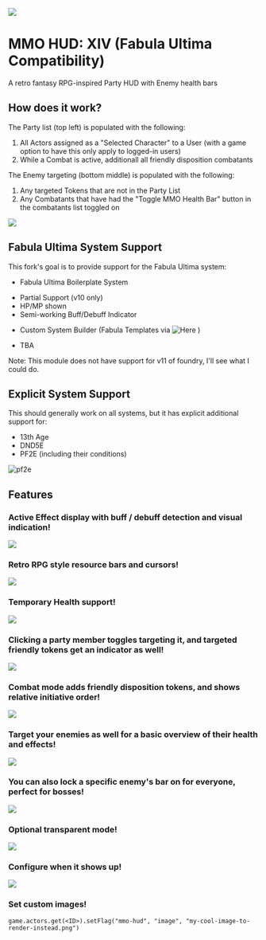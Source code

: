 ![](https://img.shields.io/badge/Foundry-v10-informational)


# MMO HUD: XIV (Fabula Ultima Compatibility)

A retro fantasy RPG-inspired Party HUD with Enemy health bars

## How does it work?

The Party list (top left) is populated with the following:

1) All Actors assigned as a "Selected Character" to a User (with a game option to have this only apply to logged-in users)
2) While a Combat is active, additionall all friendly disposition combatants

The Enemy targeting (bottom middle) is populated with the following:

1) Any targeted Tokens that are not in the Party List
2) Any Combatants that have had the "Toggle MMO Health Bar" button in the combatants list toggled on

![](https://media.discordapp.net/attachments/830182194533892116/1063996189487398962/image.png)

## Fabula Ultima System Support
This fork's goal is to provide support for the Fabula Ultima system:
* Fabula Ultima Boilerplate System
- Partial Support (v10 only)
- HP/MP shown
- Semi-working Buff/Debuff Indicator

* Custom System Builder (Fabula Templates via ![Here](https://github.com/warofexodus89/fabula_ultima_csb) )
- TBA

Note: This module does not have support for v11 of foundry, I'll see what I could do.

## Explicit System Support
This should generally work on all systems, but it has explicit additional support for:
* 13th Age
* DND5E
* PF2E (including their conditions)

![pf2e](https://media.discordapp.net/attachments/724717068364283924/1064031343480147988/image.png)

## Features

### Active Effect display with buff / debuff detection and visual indication!
![](https://media.discordapp.net/attachments/830182194533892116/1063996319456297051/image.png)

### Retro RPG style resource bars and cursors!
![](https://media.discordapp.net/attachments/830182194533892116/1063996453535629362/image.png)

### Temporary Health support!
![](https://media.discordapp.net/attachments/830182194533892116/1063999467008827452/temp-health.gif?width=960&height=323)

### Clicking a party member toggles targeting it, and targeted friendly tokens get an indicator as well!
![](https://media.discordapp.net/attachments/830182194533892116/1063996619223224371/image.png?width=960&height=440)

### Combat mode adds friendly disposition tokens, and shows relative initiative order!
![](https://media.discordapp.net/attachments/830182194533892116/1063996994856701992/image.png)

### Target your enemies as well for a basic overview of their health and effects!
![](https://media.discordapp.net/attachments/830182194533892116/1063997154634518658/image.png?width=960&height=462)

### You can also lock a specific enemy's bar on for everyone, perfect for bosses!
![](https://media.discordapp.net/attachments/830182194533892116/1063997303423242250/image.png?width=960&height=656)

### Optional transparent mode!
![](https://media.discordapp.net/attachments/830182194533892116/1063997399841898516/image.png)

### Configure when it shows up!
![](https://media.discordapp.net/attachments/830182194533892116/1063997461263306833/image.png)

### Set custom images!
`game.actors.get(<ID>).setFlag("mmo-hud", "image", "my-cool-image-to-render-instead.png")`
